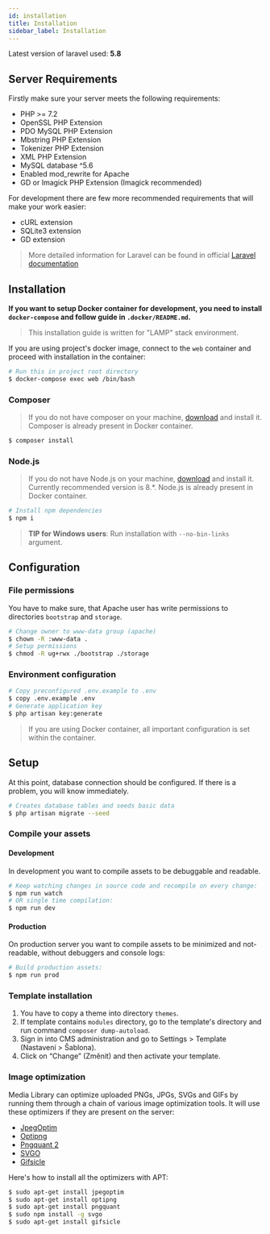 ```yaml
---
id: installation
title: Installation
sidebar_label: Installation
---
```


Latest version of laravel used: **5.8**

## Server Requirements

Firstly make sure your server meets the following requirements:

* PHP >= 7.2
* OpenSSL PHP Extension
* PDO MySQL PHP Extension
* Mbstring PHP Extension
* Tokenizer PHP Extension
* XML PHP Extension
* MySQL database ^5.6
* Enabled mod_rewrite for Apache
* GD or Imagick PHP Extension (Imagick recommended)

For development there are few more recommended requirements that will make your work easier:

* cURL extension
* SQLite3 extension
* GD extension

> More detailed information for Laravel can be found in official [Laravel documentation](https://laravel.com/docs/5.8)

## Installation

**If you want to setup Docker container for development, you need to install `docker-compose` and follow guide in `.docker/README.md`.**

> This installation guide is written for "LAMP" stack environment.

If you are using project's docker image, connect to the `web` container and proceed with installation in the container:

```bash
# Run this in project root directory
$ docker-compose exec web /bin/bash
```

### Composer

> If you do not have composer on your machine, [download](https://getcomposer.org/download/) and install it. Composer is already present in Docker container.

```bash
$ composer install
```

### Node.js

> If you do not have Node.js on your machine, [download](https://nodejs.org/en/) and install it. Currently recommended version is 8.*. Node.js is already present in Docker container.

```bash
# Install npm dependencies
$ npm i
```

> **TIP for Windows users**: Run installation with `--no-bin-links` argument.

## Configuration

### File permissions

You have to make sure, that Apache user has write permissions to directories `bootstrap` and `storage`.

```bash
# Change owner to www-data group (apache)
$ chown -R :www-data .
# Setup permissions
$ chmod -R ug+rwx ./bootstrap ./storage
```

### Environment configuration

```bash
# Copy preconfigured .env.example to .env
$ copy .env.example .env
# Generate application key
$ php artisan key:generate
```

> If you are using Docker container, all important configuration is set within the container.

## Setup

At this point, database connection should be configured. If there is a problem, you will know immediately.

```bash
# Creates database tables and seeds basic data
$ php artisan migrate --seed
```

### Compile your assets

#### Development

In development you want to compile assets to be debuggable and readable.

```bash
# Keep watching changes in source code and recompile on every change:
$ npm run watch
# OR single time compilation:
$ npm run dev
```

#### Production

On production server you want to compile assets to be minimized and not-readable, without debuggers and console logs:

```bash
# Build production assets:
$ npm run prod
```

### Template installation

1) You have to copy a theme into directory `themes`.
2) If template contains `modules` directory, go to the template's directory and run command `composer dump-autoload`.
3) Sign in into CMS administration and go to Settings > Template (Nastavení > Šablona).
4) Click on “Change” (Změnit) and then activate your template.


### Image optimization

Media Library can optimize uploaded PNGs, JPGs, SVGs and GIFs by running them through a chain of various image optimization tools. It will use these optimizers if they are present on the server:

- [JpegOptim](http://freecode.com/projects/jpegoptim)
- [Optipng](http://optipng.sourceforge.net/)
- [Pngquant 2](https://pngquant.org/)
- [SVGO](https://github.com/svg/svgo)
- [Gifsicle](http://www.lcdf.org/gifsicle/)

Here's how to install all the optimizers with APT:

```bash
$ sudo apt-get install jpegoptim
$ sudo apt-get install optipng
$ sudo apt-get install pngquant
$ sudo npm install -g svgo
$ sudo apt-get install gifsicle
```
